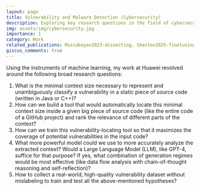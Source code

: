 ```yaml
---
layout: page
title: Vulnerability and Malware Detection (Cybersecurity) 
description: Exploring key research questions in the field of cybersecurity. What are the challenges and future directions in ensuring software security?
img: assets/img/cybersecurity.jpg
importance: 1
category: Work
related_publications: Mussabayev2023-dissecting, Shestov2025-finetuning
giscus_comments: true
---
```


Using the instruments of machine learning, my work at Huawei revolved around the following broad research questions:

1. What is the minimal context size necessary to represent and unambiguously classify a vulnerability in a static piece of source code (written in Java or C++)?
2. How can we build a tool that would automatically locate this minimal context size inside a given big piece of source code (like the entire code of a GitHub project) and rank the relevance of different parts of the context?
3. How can we train this vulnerability-locating tool so that it maximizes the coverage of potential vulnerabilities in the input code?
4. What more powerful model could we use to more accurately analyze the extracted context? Would a Large Language Model (LLM), like GPT-4, suffice for that purpose? If yes, what combination of generation regimes would be most effective (like data flow analysis with chain-of-thought reasoning and self-reflection)?
5. How to collect a real-world, high-quality vulnerability dataset without mislabeling to train and test all the above-mentioned hypotheses?